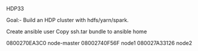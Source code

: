 HDP33

Goal:- Build an HDP cluster with hdfs/yarn/spark.

Create ansible user
Copy ssh.tar bundle to ansible home


0800270EA3C0  node-master
08002740F56F  node1
080027A33126  node2
